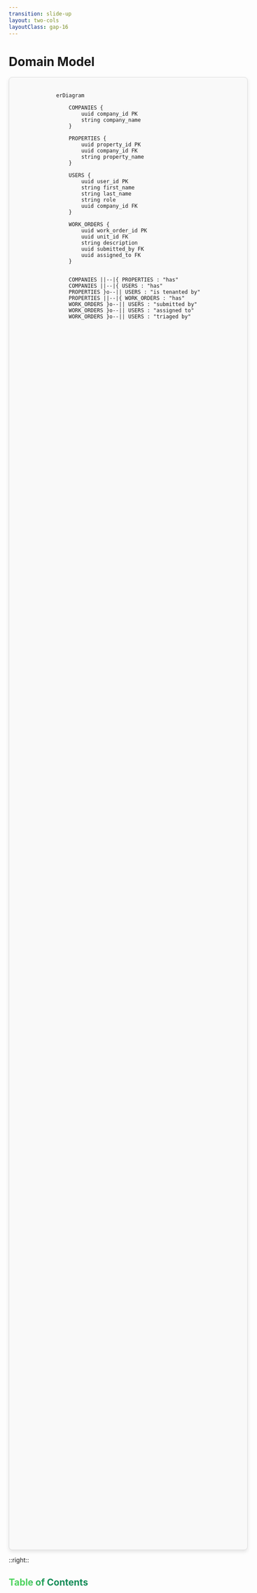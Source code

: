 ```yaml
---
transition: slide-up
layout: two-cols
layoutClass: gap-16
---
```


# Domain Model

<div class="mermaid-container">
  
```mermaid {scale: 0.5}
erDiagram

    COMPANIES {
        uuid company_id PK
        string company_name
    }

    PROPERTIES {
        uuid property_id PK
        uuid company_id FK
        string property_name
    }

    USERS {
        uuid user_id PK
        string first_name
        string last_name
        string role
        uuid company_id FK
    }

    WORK_ORDERS {
        uuid work_order_id PK
        uuid unit_id FK
        string description
        uuid submitted_by FK
        uuid assigned_to FK
    }


    COMPANIES ||--|{ PROPERTIES : "has"
    COMPANIES ||--|{ USERS : "has"
    PROPERTIES }o--|| USERS : "is tenanted by"
    PROPERTIES ||--|{ WORK_ORDERS : "has"
    WORK_ORDERS }o--|| USERS : "submitted by"
    WORK_ORDERS }o--|| USERS : "assigned to"
    WORK_ORDERS }o--|| USERS : "triaged by"
```

</div>

<style scoped>
.mermaid-container {
display: flex;
justify-content: center;
align-items: flex-start;
width: 100%;
height: 85%;
padding: 20px;
border: 1px solid #ddd;
border-radius: 8px;
background-color: #f9f9f9;
box-shadow: 0 4px 8px rgba(0,0,0,0.1);
}
</style>

::right::

## Table of Contents

<Toc text-sm minDepth="1" maxDepth="2" />

<style>
h2 {
  background-color: #2B90B6;
  background-image: linear-gradient(45deg,rgb(78, 212, 94) 10%,rgb(20, 140, 88) 20%);
  background-size: 100%;
  -webkit-background-clip: text;
  -moz-background-clip: text;
  -webkit-text-fill-color: transparent;
  -moz-text-fill-color: transparent;
}
</style>

<!--
The focus is on the interactions between users and tickets.

We are re-imagining how users interact with tickets. Chat. 

The next-gen of apps are chat windows?!
-->
